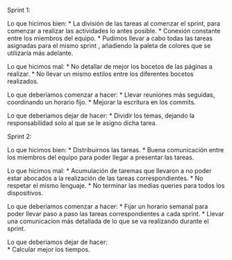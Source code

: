 Sprint 1:

Lo que hicimos bien: 
    * La división de las tareas al comenzar el sprint, para comenzar a realizar las actividades lo antes posible. 
    * Conexión constante entre los miembros del equipo.
    * Pudimos llevar a cabo todas las tareas asignadas para el mismo sprint , añadiendo la paleta de colores que se utilizaría más adelante.

Lo que hicimos mal:
    * No detallar de mejor los bocetos de las páginas a realizar.
    * No llevar un mismo estilos entre los diferentes bocetos realizados.

Lo que deberiamos comenzar a hacer:
    * Llevar reuniones más seguidas, coordinando un horario fijo.
    * Mejorar la escritura en los commits.

Lo que deberiamos dejar de hacer:
    * Dividir los temas, dejando la responsabilidad solo al que se le asigno dicha tarea.

Sprint 2:

Lo que hicimos bien: 
    * Distribuirnos las tareas.
    * Buena comunicación entre los miembros del equipo para poder llegar a presentar las tareas.

Lo que hicimos mal:
    * Acumulación de taremas que llevaron a no poder estar abocados a la realización de las tareas correspondientes.
    * No respetar el mismo lenguaje.
    * No terminar las medias queries para todos los dispositivos.

Lo que deberiamos comenzar a hacer:
    * Fijar un horario semanal para poder llevar paso a paso las tareas correspondientes a cada sprint.
    * Llevar una comunicacion más detallada de lo que se va realizando durante el sprint.
    
Lo que deberiamos dejar de hacer:   
    * Calcular mejor los tiempos.
